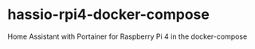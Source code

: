 # hassio-rpi4-docker-compose
Home Assistant with Portainer for Raspberry Pi 4 in the docker-compose
